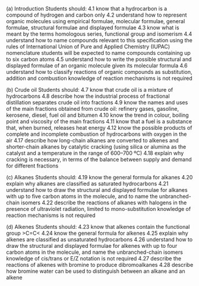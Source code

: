 (a) Introduction
Students should:
4.1 know that a hydrocarbon is a compound of hydrogen and carbon only
4.2 understand how to represent organic molecules using empirical formulae, molecular formulae, general formulae, structural formulae and displayed formulae
4.3 know what is meant by the terms homologous series, functional group and isomerism
4.4 understand how to name compounds relevant to this specification using the rules of International Union of Pure and Applied Chemistry (IUPAC) nomenclature students will be expected to name compounds containing up to six carbon atoms
4.5 understand how to write the possible structural and displayed formulae of an organic molecule given its molecular formula
4.6 understand how to classify reactions of organic compounds as substitution, addition and combustion knowledge of reaction mechanisms is not required


(b) Crude oil
Students should:
4.7 know that crude oil is a mixture of hydrocarbons
4.8 describe how the industrial process of fractional distillation separates crude oil into fractions
4.9 know the names and uses of the main fractions obtained from crude oil: refinery gases, gasoline, kerosene, diesel, fuel oil and bitumen
4.10 know the trend in colour, boiling point and viscosity of the main fractions
4.11 know that a fuel is a substance that, when burned, releases heat energy
4.12 know the possible products of complete and incomplete combustion of hydrocarbons with oxygen in the air
4.17 describe how long-chain alkanes are converted to alkenes and shorter-chain alkanes by catalytic cracking (using silica or alumina as the catalyst and a temperature in the range of 600–700 ºC)
4.18 explain why cracking is necessary, in terms of the balance between supply and demand for different fractions


(c) Alkanes
Students should:
4.19 know the general formula for alkanes
4.20 explain why alkanes are classified as saturated hydrocarbons
4.21 understand how to draw the structural and displayed formulae for alkanes with up to five carbon atoms in the molecule, and to name the unbranched-chain isomers
4.22 describe the reactions of alkanes with halogens in the presence of ultraviolet radiation, limited to mono-substitution knowledge of reaction mechanisms is not required


(d) Alkenes
Students should:
4.23 know that alkenes contain the functional group >C=C<
4.24 know the general formula for alkenes
4.25 explain why alkenes are classified as unsaturated hydrocarbons
4.26 understand how to draw the structural and displayed formulae for alkenes with up to four carbon atoms in the molecule, and name the unbranched-chain isomers knowledge of cis/trans or E/Z notation is not required
4.27 describe the reactions of alkenes with bromine to produce dibromoalkanes
4.28 describe how bromine water can be used to distinguish between an alkane and an alkene
